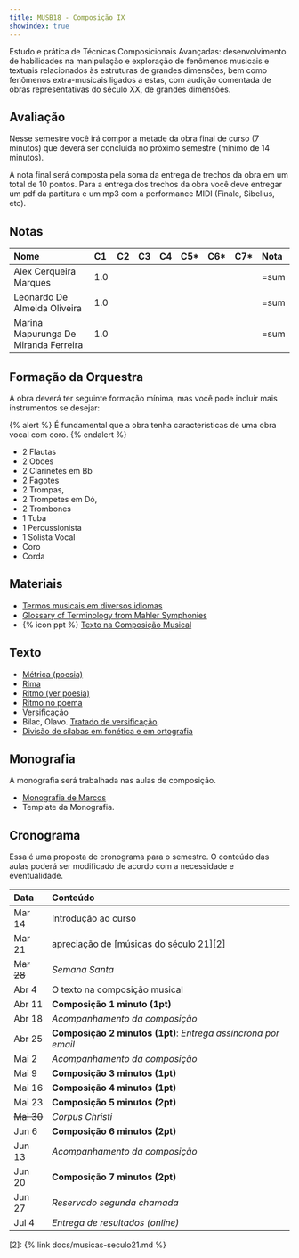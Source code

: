 ```yaml
---
title: MUSB18 - Composição IX
showindex: true
---
```


Estudo e prática de Técnicas Composicionais Avançadas: desenvolvimento de
habilidades na manipulação e exploração de fenômenos musicais e textuais
relacionados às estruturas de grandes dimensões, bem como fenômenos
extra-musicais ligados a estas, com audição comentada de obras representativas
do século XX, de grandes dimensões.


## Avaliação

Nesse semestre você irá compor a metade da obra final de curso (7 minutos) que
deverá ser concluída no próximo semestre (mínimo de 14 minutos).

A nota final será composta pela soma da entrega de trechos da obra em um total
de 10 pontos. Para a entrega dos trechos da obra você deve entregar um pdf da
partitura e um mp3 com a performance MIDI (Finale, Sibelius, etc).

## Notas

| Nome                                 | C1  | C2 | C3 | C4 | C5* | C6* | C7* | Nota |
|:-------------------------------------|:----|:---|:---|:---|:----|:----|:----|:-----|
| Alex Cerqueira Marques               | 1.0 |    |    |    |     |     |     | =sum |
| Leonardo De Almeida Oliveira         | 1.0 |    |    |    |     |     |     | =sum |
| Marina Mapurunga De Miranda Ferreira | 1.0 |    |    |    |     |     |     | =sum |

## Formação da Orquestra

A obra deverá ter seguinte formação mínima, mas você pode incluir mais
instrumentos se desejar:

{% alert %}
É fundamental que a obra tenha características de uma obra vocal com coro.
{% endalert %}

- 2 Flautas
- 2 Oboes
- 2 Clarinetes em Bb
- 2 Fagotes
- 2 Trompas,
- 2 Trompetes em Dó,
- 2 Trombones
- 1 Tuba
- 1 Percussionista
- 1 Solista Vocal
- Coro
- Corda

## Materiais

- [Termos musicais em diversos idiomas](https://web.library.yale.edu/cataloging/music/instname)
- [Glossary of Terminology from Mahler Symphonies](https://www.orchestralibrary.com/reftables/mahler2gloss.html)
- {% icon ppt %} [Texto na Composição Musical](https://docs.pkroger.com/Texto%20na%20Composição%20Musical.pptx)


## Texto

- [Métrica (poesia)](http://pt.wikipedia.org/wiki/Métrica_(poesia))
- [Rima](http://pt.wikipedia.org/wiki/Rima)
- [Ritmo (ver poesia)](http://pt.wikipedia.org/wiki/Ritmo)
- [Ritmo no poema](http://pt.wikipedia.org/wiki/Ritmo_no_poema)
- [Versificação](http://pt.wikipedia.org/wiki/Versificação)
- Bilac, Olavo. [Tratado de versificação](https://digital.bbm.usp.br/handle/bbm/4711).
- [Divisão de sílabas em fonética e em ortografia](http://www.academia.org.br/artigos/divisao-de-silabas-em-fonetica-e-em-ortografia)


## Monografia

A monografia será trabalhada nas aulas de composição.

- [Monografia de Marcos][1]
- Template da Monografia.


## Cronograma

Essa é uma proposta de cronograma para o semestre. O conteúdo das aulas poderá
ser modificado de acordo com a necessidade e eventualidade.


| Data       | Conteúdo                                                       |
|:-----------|:---------------------------------------------------------------|
| Mar 14     | Introdução ao curso                                            |
| Mar 21     | apreciação de [músicas do século 21][2]                        |
| ~~Mar 28~~ | _Semana Santa_                                                 |
| Abr 4      | O texto na composição musical                                  |
| Abr 11     | **Composição 1 minuto (1pt)**                                  |
| Abr 18     | _Acompanhamento da composição_                                 |
| ~~Abr 25~~ | **Composição 2 minutos (1pt)**: _Entrega assíncrona por email_ |
| Mai 2      | _Acompanhamento da composição_                                 |
| Mai 9      | **Composição 3 minutos (1pt)**                                 |
| Mai 16     | **Composição 4 minutos (1pt)**                                 |
| Mai 23     | **Composição 5 minutos (2pt)**                                 |
| ~~Mai 30~~ | _Corpus Christi_                                               |
| Jun 6      | **Composição 6 minutos (2pt)**                                 |
| Jun 13     | _Acompanhamento da composição_                                 |
| Jun 20     | **Composição 7 minutos (2pt)**                                 |
| Jun 27     | _Reservado segunda chamada_                                    |
| Jul 4      | _Entrega de resultados (online)_                               |


[1]: https://nuvem.ufba.br/s/SXPpxVJ1c4iBDcf
[2]: {% link docs/musicas-seculo21.md %}
